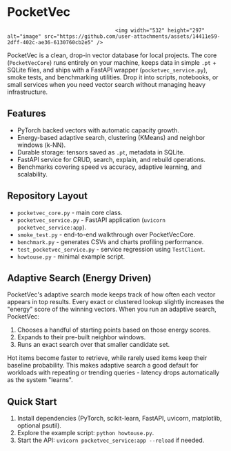 # PocketVec
                                       <img width="532" height="297" alt="image" src="https://github.com/user-attachments/assets/14411e59-2dff-402c-ae36-6130760cb2e5" />

PocketVec is a clean, drop-in vector database for local projects. The core (`PocketVecCore`) runs entirely on your machine, keeps data in simple `.pt` + SQLite files, and ships with a FastAPI wrapper (`pocketvec_service.py`), smoke tests, and benchmarking utilities. Drop it into scripts, notebooks, or small services when you need vector search without managing heavy infrastructure.

## Features
- PyTorch backed vectors with automatic capacity growth.
- Energy-based adaptive search, clustering (KMeans) and neighbor windows (k-NN).
- Durable storage: tensors saved as `.pt`, metadata in SQLite.
- FastAPI service for CRUD, search, explain, and rebuild operations.
- Benchmarks covering speed vs accuracy, adaptive learning, and scalability.

## Repository Layout
- `pocketvec_core.py` - main core class.
- `pocketvec_service.py` - FastAPI application (`uvicorn pocketvec_service:app`).
- `smoke_test.py` - end-to-end walkthrough over PocketVecCore.
- `benchmark.py` - generates CSVs and charts profiling performance.
- `test_pocketvec_service.py` - service regression using `TestClient`.
- `howtouse.py` - minimal example script.

## Adaptive Search (Energy Driven)
PocketVec's adaptive search mode keeps track of how often each vector appears in top results. Every exact or clustered lookup slightly increases the "energy" score of the winning vectors. When you run an adaptive search, PocketVec:
1. Chooses a handful of starting points based on those energy scores.
2. Expands to their pre-built neighbor windows.
3. Runs an exact search over that smaller candidate set.

Hot items become faster to retrieve, while rarely used items keep their baseline probability. This makes adaptive search a good default for workloads with repeating or trending queries - latency drops automatically as the system "learns".

## Quick Start
1. Install dependencies (PyTorch, scikit-learn, FastAPI, uvicorn, matplotlib, optional psutil).
4. Explore the example script: `python howtouse.py`.
3. Start the API: `uvicorn pocketvec_service:app --reload` if needed.


